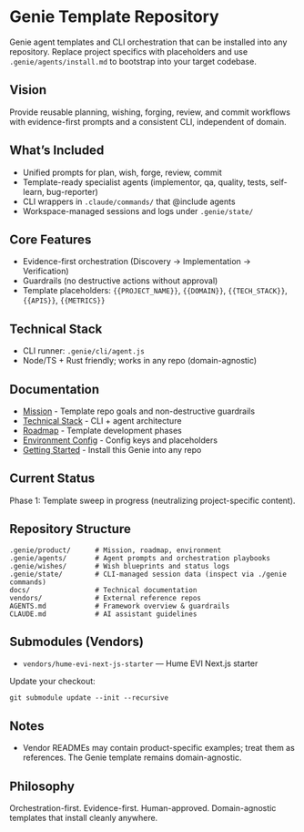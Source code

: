 # Genie Template Repository

Genie agent templates and CLI orchestration that can be installed into any repository. Replace project specifics with placeholders and use `.genie/agents/install.md` to bootstrap into your target codebase.

## Vision

Provide reusable planning, wishing, forging, review, and commit workflows with evidence-first prompts and a consistent CLI, independent of domain.

## What’s Included

- Unified prompts for plan, wish, forge, review, commit
- Template-ready specialist agents (implementor, qa, quality, tests, self-learn, bug-reporter)
- CLI wrappers in `.claude/commands/` that @include agents
- Workspace-managed sessions and logs under `.genie/state/`

## Core Features

- Evidence-first orchestration (Discovery → Implementation → Verification)
- Guardrails (no destructive actions without approval)
- Template placeholders: `{{PROJECT_NAME}}`, `{{DOMAIN}}`, `{{TECH_STACK}}`, `{{APIS}}`, `{{METRICS}}`

## Technical Stack

- CLI runner: `.genie/cli/agent.js`
- Node/TS + Rust friendly; works in any repo (domain-agnostic)

## Documentation

- [Mission](.genie/product/mission.md) - Template repo goals and non-destructive guardrails
- [Technical Stack](.genie/product/tech-stack.md) - CLI + agent architecture
- [Roadmap](.genie/product/roadmap.md) - Template development phases
- [Environment Config](.genie/product/environment.md) - Config keys and placeholders
- [Getting Started](.genie/guides/getting-started.md) - Install this Genie into any repo

## Current Status

Phase 1: Template sweep in progress (neutralizing project-specific content).

## Repository Structure

```
.genie/product/      # Mission, roadmap, environment
.genie/agents/       # Agent prompts and orchestration playbooks
.genie/wishes/       # Wish blueprints and status logs
.genie/state/        # CLI-managed session data (inspect via ./genie commands)
docs/                # Technical documentation
vendors/             # External reference repos
AGENTS.md            # Framework overview & guardrails
CLAUDE.md            # AI assistant guidelines
```

## Submodules (Vendors)

- `vendors/hume-evi-next-js-starter` — Hume EVI Next.js starter

Update your checkout:

```
git submodule update --init --recursive
```

## Notes

- Vendor READMEs may contain product-specific examples; treat them as references. The Genie template remains domain-agnostic.

## Philosophy

Orchestration-first. Evidence-first. Human-approved. Domain-agnostic templates that install cleanly anywhere.
